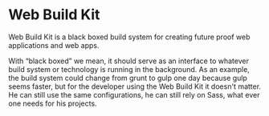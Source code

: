 # Web Build Kit

Web Build Kit is a black boxed build system for creating future proof web
applications and web apps.

With “black boxed” we mean, it should serve as an interface to whatever build
system or technology is running in the background. As an example, the build
system could change from grunt to gulp one day because gulp seems faster, but
for the developer using the Web Build Kit it doesn't matter. He can still use
the same configurations, he can still rely on Sass, what ever one needs for his
projects.
